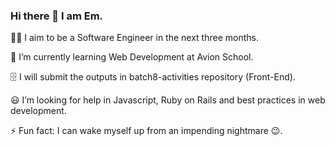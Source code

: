 ### Hi there 👋 I am Em.

🧑‍💻 I aim to be a Software Engineer in the next three months.

📝 I’m currently learning Web Development at Avion School.

🗄️  I will submit the outputs in batch8-activities repository (Front-End).

😃 I’m looking for help in Javascript, Ruby on Rails and best practices in web development.

⚡ Fun fact: I can wake myself up from an impending nightmare 😉.

<!--
**Em-Arce/Em-Arce** is a ✨ _special_ ✨ repository because its `README.md` (this file) appears on your GitHub profile.

Here are some ideas to get you started:

- 🔭 I’m currently working on ...
- 🌱 I’m currently learning ...
- 👯 I’m looking to collaborate on ...
- 🤔 I’m looking for help with ...
- 💬 Ask me about ...
- 📫 How to reach me: ...
- 😄 Pronouns: ...
- ⚡ Fun fact: ...
-->
